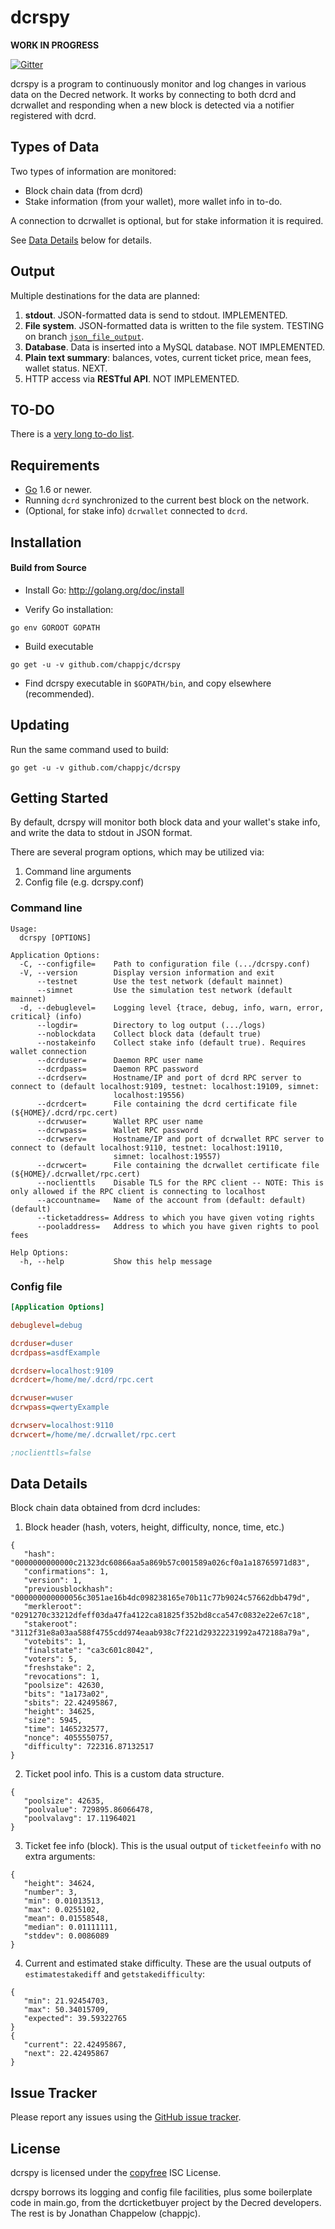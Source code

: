 dcrspy
====

**WORK IN PROGRESS**

[![Gitter](https://badges.gitter.im/chappjc/dcrspy.svg)](https://gitter.im/chappjc/dcrspy?utm_source=badge&utm_medium=badge&utm_campaign=pr-badge)

dcrspy is a program to continuously monitor and log changes in various data
on the Decred network.  It works by connecting to both dcrd and dcrwallet
and responding when a new block is detected via a notifier registered with
dcrd.

## Types of Data

Two types of information are monitored:

* Block chain data (from dcrd)
* Stake information (from your wallet), more wallet info in to-do.

A connection to dcrwallet is optional, but for stake information it is required.

See [Data Details](#data-details) below for details.


## Output

Multiple destinations for the data are planned:

1. **stdout**.  JSON-formatted data is send to stdout. IMPLEMENTED.
2. **File system**.  JSON-formatted data is written to the file system.
   TESTING on branch [`json_file_output`](https://github.com/chappjc/dcrspy/tree/json_file_output).
3. **Database**. Data is inserted into a MySQL database.  NOT IMPLEMENTED.
4. **Plain text summary**: balances, votes, current ticket price, mean fees, wallet status. NEXT.
5. HTTP access via **RESTful API**.  NOT IMPLEMENTED.

## TO-DO

There is a [very long to-do list](https://drive.google.com/open?id=1Z057i7tGfnATWu0w7loetIkGElteNnlx2bJSxPvVOqE).

## Requirements

- [Go](http://golang.org) 1.6 or newer.
- Running `dcrd` synchronized to the current best block on the network.
- (Optional, for stake info) `dcrwallet` connected to `dcrd`.

## Installation

#### Build from Source

- Install Go:
  http://golang.org/doc/install

- Verify Go installation:

`go env GOROOT GOPATH`

- Build executable

`go get -u -v github.com/chappjc/dcrspy`

- Find dcrspy executable in `$GOPATH/bin`, and copy elsewhere (recommended).

## Updating

Run the same command used to build:

`go get -u -v github.com/chappjc/dcrspy`

## Getting Started

By default, dcrspy will monitor both block data and your wallet's stake info, 
and write the data to stdout in JSON format.

There are several program options, which may be utilized via:

1. Command line arguments
2. Config file (e.g. dcrspy.conf)

### Command line

```
Usage:
  dcrspy [OPTIONS]

Application Options:
  -C, --configfile=    Path to configuration file (.../dcrspy.conf)
  -V, --version        Display version information and exit
      --testnet        Use the test network (default mainnet)
      --simnet         Use the simulation test network (default mainnet)
  -d, --debuglevel=    Logging level {trace, debug, info, warn, error, critical} (info)
      --logdir=        Directory to log output (.../logs)
      --noblockdata    Collect block data (default true)
      --nostakeinfo    Collect stake info (default true). Requires wallet connection
      --dcrduser=      Daemon RPC user name
      --dcrdpass=      Daemon RPC password
      --dcrdserv=      Hostname/IP and port of dcrd RPC server to connect to (default localhost:9109, testnet: localhost:19109, simnet:
                       localhost:19556)
      --dcrdcert=      File containing the dcrd certificate file (${HOME}/.dcrd/rpc.cert)
      --dcrwuser=      Wallet RPC user name
      --dcrwpass=      Wallet RPC password
      --dcrwserv=      Hostname/IP and port of dcrwallet RPC server to connect to (default localhost:9110, testnet: localhost:19110,
                       simnet: localhost:19557)
      --dcrwcert=      File containing the dcrwallet certificate file (${HOME}/.dcrwallet/rpc.cert)
      --noclienttls    Disable TLS for the RPC client -- NOTE: This is only allowed if the RPC client is connecting to localhost
      --accountname=   Name of the account from (default: default) (default)
      --ticketaddress= Address to which you have given voting rights
      --pooladdress=   Address to which you have given rights to pool fees

Help Options:
  -h, --help           Show this help message
 ```

### Config file

```ini
[Application Options]

debuglevel=debug

dcrduser=duser
dcrdpass=asdfExample

dcrdserv=localhost:9109
dcrdcert=/home/me/.dcrd/rpc.cert

dcrwuser=wuser
dcrwpass=qwertyExample

dcrwserv=localhost:9110
dcrwcert=/home/me/.dcrwallet/rpc.cert

;noclienttls=false
```

## Data Details

Block chain data obtained from dcrd includes:

1. Block header (hash, voters, height, difficulty, nonce, time, etc.)

 ```
{
    "hash": "0000000000000c21323dc60866aa5a869b57c001589a026cf0a1a18765971d83",
    "confirmations": 1,
    "version": 1,
    "previousblockhash": "000000000000056c3051ae16b4dc098238165e70b11c77b9024c57662dbb479d",
    "merkleroot": "0291270c33212dfeff03da47fa4122ca81825f352bd8cca547c0832e22e67c18",
    "stakeroot": "3112f31e8a03aa588f4755cdd974eaab938c7f221d29322231992a472188a79a",
    "votebits": 1,
    "finalstate": "ca3c601c8042",
    "voters": 5,
    "freshstake": 2,
    "revocations": 1,
    "poolsize": 42630,
    "bits": "1a173a02",
    "sbits": 22.42495867,
    "height": 34625,
    "size": 5945,
    "time": 1465232577,
    "nonce": 4055550757,
    "difficulty": 722316.87132517
}
```

2. Ticket pool info.  This is a custom data structure.

 ```
{
    "poolsize": 42635,
    "poolvalue": 729895.86066478,
    "poolvalavg": 17.11964021
}
```

3. Ticket fee info (block).  This is the usual output of `ticketfeeinfo` with
no extra arguments:

 ```
{
    "height": 34624,
    "number": 3,
    "min": 0.01013513,
    "max": 0.0255102,
    "mean": 0.01558548,
    "median": 0.01111111,
    "stddev": 0.0086089
}
```

4. Current and estimated stake difficulty.  These are the usual outputs of
`estimatestakediff` and `getstakedifficulty`:

 ```
{
    "min": 21.92454703,
    "max": 50.34015709,
    "expected": 39.59322765
}
{
    "current": 22.42495867,
    "next": 22.42495867
}
```

## Issue Tracker

Please report any issues using the [GitHub issue tracker](https://github.com/chappjc/dcrspy/issues).

## License

dcrspy is licensed under the [copyfree](http://copyfree.org) ISC License.

dcrspy borrows its logging and config file facilities, plus some boilerplate
code in main.go, from the dcrticketbuyer project by the Decred developers.
The rest is by Jonathan Chappelow (chappjc).
